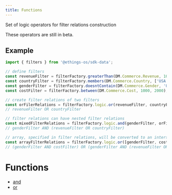 ```yaml
---
title: Functions
---
```


Set of logic operators for filter relations construction

These operators are still in beta.

## Example

```ts
import { filters } from '@ethings-os/sdk-data';

// define filters
const revenueFilter = filterFactory.greaterThan(DM.Commerce.Revenue, 1000);
const countryFilter = filterFactory.members(DM.Commerce.Country, ['USA', 'Canada']);
const genderFilter = filterFactory.doesntContain(DM.Commerce.Gender, 'Unspecified');
const costFilter = filterFactory.between(DM.Commerce.Cost, 1000, 2000);

// create filter relations of two filters
const orFilerRelations = filterFactory.logic.or(revenueFilter, countryFilter);
// revenueFilter OR countryFilter

// filter relations can have nested filter relations
const mixedFilterRelations = filterFactory.logic.and(genderFilter, orFilerRelations);
// genderFilter AND (revenueFilter OR countryFilter)

// array, specified in filter relations, will be converted to an intersection of filters automatically
const arrayFilterRelations = filterFactory.logic.or([genderFilter, costFilter], mixedFilterRelations);
// (genderFilter AND costFilter) OR (genderFilter AND (revenueFilter OR countryFilter))
```

# Functions

- [and](function.and.md) <Badge type="beta" text="Beta" />
- [or](function.or.md) <Badge type="beta" text="Beta" />
